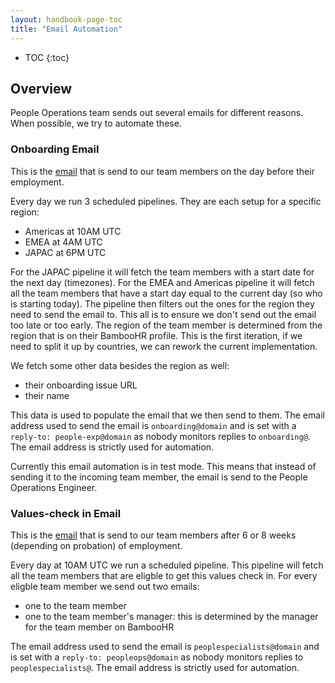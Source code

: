 ```yaml
---
layout: handbook-page-toc
title: "Email Automation"
---
```


- TOC
{:toc}

## Overview

People Operations team sends out several emails for different reasons. When possible, we try to automate these.

### Onboarding Email
This is the [email](https://gitlab.com/gitlab-com/people-group/employment-templates/-/blob/master/.gitlab/issue_templates/onboarding_email.md) that is send
to our team members on the day before their employment.

Every day we run 3 scheduled pipelines. They are each setup for a specific region:
- Americas at 10AM UTC
- EMEA at 4AM UTC
- JAPAC at 6PM UTC

For the JAPAC pipeline it will fetch the team members with a start date for the next day (timezones).
For the EMEA and Americas pipeline it will fetch all the team members that have a start day equal
to the current day (so who is starting today). The pipeline then filters out the ones for the region
they need to send the email to. This all is to ensure we don't send out the email too late or too early. 
The region of the team member is determined from the region that is on their BambooHR profile. This is the 
first iteration, if we need to split it up by countries, we can rework the current implementation.

 
We fetch some other data besides the region as well:
- their onboarding issue URL
- their name

This data is used to populate the email that we then send to them. The email address used to send the email is `onboarding@domain` and is set with a `reply-to: people-exp@domain` as nobody monitors replies to `onboarding@`. The email address is strictly used for automation.

Currently this email automation is in test mode. This means that instead of sending it to the incoming team member, the email is send to the People Operations Engineer.

### Values-check in Email
This is the [email](/handbook/people-group/values-check-in/) that is send to our team members after 6 or 8 weeks (depending on probation) of employment.

Every day at 10AM UTC we run a scheduled pipeline. This pipeline will fetch all the team members that are eligble to get this values check in.
For every eligble team member we send out two emails:
- one to the team member
- one to the team member's manager: this is determined by the manager for the team member on BambooHR

The email address used to send the email is `peoplespecialists@domain` and is set with a `reply-to: peopleops@domain` as nobody monitors replies to `peoplespecialists@`.
The email address is strictly used for automation.
